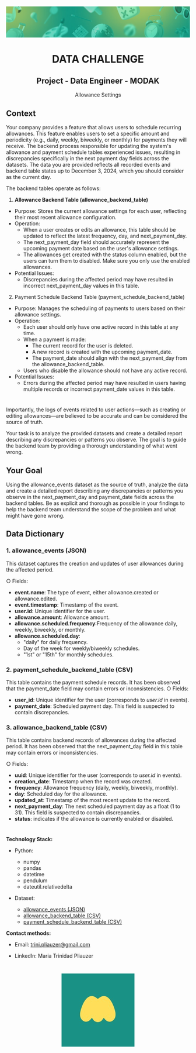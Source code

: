 

<p align='center'>

![alt text](modak_live_cover.jpg)

<p>

<h1 align='center'>
 <b> DATA CHALLENGE</b>
</h1>


<h2 align='center'>
 Project  - Data Engineer - MODAK
</h1>


<p align='center'>
Allowance Settings







## Context
Your company provides a feature that allows users to schedule recurring allowances. This
feature enables users to set a specific amount and periodicity (e.g., daily, weekly, biweekly, or
monthly) for payments they will receive.
The backend process responsible for updating the system's allowance and payment schedule
tables experienced issues, resulting in discrepancies specifically in the next payment day fields
across the datasets. The data you are provided reflects all recorded events and backend table
states up to December 3, 2024, which you should consider as the current day.

The backend tables operate as follows:
1. <b> Allowance Backend Table (allowance_backend_table)</b>
+ Purpose: Stores the current allowance settings for each user, reflecting their
most recent allowance configuration.
+ Operation:
    - When a user creates or edits an allowance, this table should be updated to reflect the latest frequency, day, and next_payment_day.
    - The next_payment_day field should accurately represent the upcoming payment date based on the user's allowance settings.
    - The allowances get created with the status column enabled, but the users can turn them to disabled. Make sure you only use the enabled allowances.
+ Potential Issues:
    - Discrepancies during the affected period may have resulted in incorrect
next_payment_day values in this table.


2. Payment Schedule Backend Table (payment_schedule_backend_table)
+ Purpose: Manages the scheduling of payments to users based on their allowance settings.
+ Operation:
    - Each user should only have one active record in this table at any time.
    - When a payment is made:
        - The current record for the user is deleted.
        - A new record is created with the upcoming payment_date.
        - The payment_date should align with the next_payment_day from the allowance_backend_table.
    - Users who disable the allowance should not have any active record.
+ Potential Issues:
    - Errors during the affected period may have resulted in users having
multiple records or incorrect payment_date values in this table.
#

Importantly, the logs of events related to user actions—such as creating or editing allowances—are believed to be accurate and can be considered the source of truth.

Your task is to analyze the provided datasets and create a detailed report describing any discrepancies or patterns you observe. The goal is to guide the backend team by providing a
thorough understanding of what went wrong.

## Your Goal
Using the allowance_events dataset as the source of truth, analyze the data and create a detailed report describing any discrepancies or patterns you observe in the next_payment_day and payment_date fields across the backend tables. Be as explicit and
thorough as possible in your findings to help the backend team understand the scope of the problem and what might have gone wrong.


## Data Dictionary

### 1. allowance_events (JSON)
This dataset captures the creation and updates of user allowances during the affected period.

○ Fields:
- **event.name**: The type of event, either allowance.created or
allowance.edited.
- **event.timestamp**: Timestamp of the event.
- **user.id**: Unique identifier for the user.
- **allowance.amount**: Allowance amount.
- **allowance.scheduled.frequency**:Frequency of the allowance
daily, weekly, biweekly, or monthly.
- **allowance.scheduled.day**:
    - "daily" for daily frequency.
    - Day of the week for weekly/biweekly schedules.
    - "1st" or "15th" for monthly schedules.

### 2. payment_schedule_backend_table (CSV)
This table contains the payment schedule records. It has been observed that the payment_date field may contain errors or inconsistencies.
○ Fields:
- **user_id**: Unique identifier for the user (corresponds to *user.id* in events).
- **payment_date**: Scheduled payment day. This field is suspected to
contain discrepancies.


### 3. allowance_backend_table (CSV)
This table contains backend records of allowances during the affected period. It has been observed that the next_payment_day field in this table may contain errors or inconsistencies.

○ Fields:
- **uuid**: Unique identifier for the user (corresponds to *user.id* in events).
- **creation_date**: Timestamp when the record was created.
- **frequency**: Allowance frequency (daily, weekly, biweekly,
monthly).
- **day**: Scheduled day for the allowance.
- **updated_at**: Timestamp of the most recent update to the record.
- **next_payment_day**: The next scheduled payment day as a float (1 to
31). This field is suspected to contain discrepancies.
- **status**: indicates if the allowance is currently enabled or disabled.


#

<b>Technology Stack:</b>

+ Python:
    - numpy
    - pandas
    - datetime
    - pendulum
    - dateutil.relativedelta

+ Dataset:
    - [allowance_events (JSON)](https://gist.github.com/DaniModak/d0cdc441bc2cab2abdc5b37e45ca5cb4)
    - [allowance_backend_table (CSV)](https://gist.github.com/DaniModak/d0cdc441bc2cab2abdc5b37e45ca5cb4)
    - [payment_schedule_backend_table (CSV)](https://gist.github.com/DaniModak/d0cdc441bc2cab2abdc5b37e45ca5cb4)

<b>Contact methods: </b>

+ Email: trini.pliauzer@gmail.com
- LinkedIn: Maria Trinidad Pliauzer



#

<center> 

![alt text](modak_live_logo.jpg)